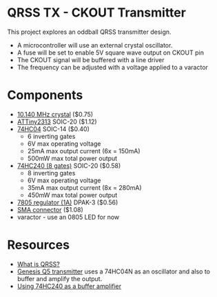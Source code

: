 # QRSS TX - CKOUT Transmitter

This project explores an oddball QRSS transmitter design. 

* A microcontroller will use an external crystal oscillator. 
* A fuse will be set to enable 5V square wave output on CKOUT pin
* The CKOUT signal will be buffered with a line driver
* The frequency can be adjusted with a voltage applied to a varactor


# Components
* [10.140 MHz crystal](https://www.mouser.com/ProductDetail/IQD/LFXTAL013480Bulk?qs=e4%2FAndAAwgLefIQQ1kDEyw%3D%3D) ($0.75)
* [ATTiny2313](https://www.mouser.com/ProductDetail/Microchip-Technology-Atmel/ATTINY2313A-SU?qs=sGAEpiMZZMvqv2n3s2xjsRLJ5ROJ0gc0dZSXrqbzGMo%3D) SOIC-20 ($1.12)
* [74HC04](https://www.mouser.com/ProductDetail/Toshiba/74HC04DBJ?qs=sGAEpiMZZMutVWjHE%2FYQw9wp2KmMZae1rDJE3jT16hQ%3D) SOIC-14 ($0.40)
  * 6 inverting gates
  * 6V max operating voltage
  * 25mA max output current (6x = 150mA)
  * 500mW max total power output
* [74HC240 (8 gates)](https://www.mouser.com/ProductDetail/ON-Semiconductor/MC74HC240ADWR2G?qs=sGAEpiMZZMtOwpHsRTkso1w2FFrRgZoC7Sba8mWwszY%3D) SOIC-20 ($0.58)
  * 8 inverting gates
  * 6V max operating voltage
  * 35mA max output current (8x = 280mA)
  * 450mW max total power output
* [7805 regulator (1A)](https://www.mouser.com/ProductDetail/ON-Semiconductor/MC7805CDTRKG?qs=sGAEpiMZZMtUqDgmOWBjgFMGuATcbJe5wWS0hbY0mRQ%3D) DPAK-3 ($0.56)
* [SMA connector](https://www.mouser.com/ProductDetail/LPRS/SMA-CONNECTOR?qs=sGAEpiMZZMuLQf%252BEuFsOrkd7M7rmHNHidLMZ%2Ftb%252B0T1YCJLScw0qLA%3D%3D) ($1.08)
* varactor - use an 0805 LED for now

# Resources
* [What is QRSS?](https://www.qsl.net/m0ayf/What-is-QRSS.html)
* [Genesis Q5 transmitter](http://www.genesisradio.com.au/Q5/) uses a 74HC04N as an oscillator and also to buffer and amplify the output.
* [Using 74HC240 as a buffer amplifier](http://py2ohh.w2c.com.br/trx/digital/rfdigital.htm)
